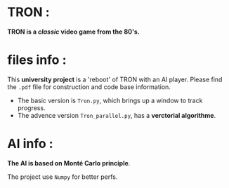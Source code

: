 # TRON :
**TRON is a *classic* video game from the 80's.**

# files info :
This **university project** is a 'reboot' of TRON with an AI player. 
Please find the `.pdf` file for construction and code base information. 
- The basic version is `Tron.py`, which brings up a window to track progress.
- The advence version `Tron_parallel.py`, has a **verctorial algorithme**.

# AI info : 
**The AI is based on Monté Carlo principle**.

The project use `Numpy` for better perfs.
